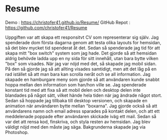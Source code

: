 # Resume
Demo : https://christofer41.github.io/Resume/ GitHub Repot : https://github.com/christofer41/Resume

Uppgiften var att skapa ett responsitvt CV som representerar sig själv.
Jag spenderade dom första dagarna genom att testa olika layouts for hemsidan, så det blev mycket tid spenderat åt det.
Sedan så spenderade jag tid för att skapa mitt "box switch" system som jag hade.
Det gjorde så att hemsidan aldrig behövde ladda upp en ny sida för sitt innehåll, utan bara bytte vilken "box" som visades.
När jag var nöjd med det, så skapade jag mobil sidan.
På den så gjorde jag så att allting visades samtidigt, men att det låg på en rad istället så att man bara kan scrolla neråt och se all information.
Jag skapade en hamburgare meny som gjorde så att användaren kunde snabbt hoppa mellan den information som han/hon ville se.
Jag spenderade konstant tid med att fixa så att mobil delen och desktop delen inte blandades på något sätt, vilket hände hela tiden när jag ändrade något stort.
Sedan så hoppade jag tillbaka till desktop versionen, och skapade en animation när användaren bytte mellan "boxarna".
Jag gjorde också så att användarens namn och email adress sparades på kontakt delen, och att ett meddelenade poppade efter användaren skickade iväg ett mail.
Sedan så var det att rensa kod, finskriva, och styla resten av hemsidan.
Jag blev väldigt nöjd med den måste jag säga.
Bakgrunderna skapade jag via Photoshop.
